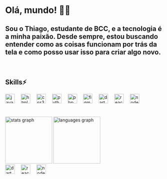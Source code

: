<h1> Olá, mundo! 👋👾 </h1>

<h2>Sou o Thiago, estudante de BCC, e a tecnologia é a minha paixão. Desde sempre, estou buscando entender como as coisas funcionam por trás da tela e como posso usar isso para criar algo novo. </h2>

###
<br>
<h2>Skills⚡</h2>

<div align="left">
  <img src="https://cdn.jsdelivr.net/gh/devicons/devicon/icons/javascript/javascript-original.svg" height="30" alt="javascript logo"  />
  <img width="12" />
  <img src="https://cdn.jsdelivr.net/gh/devicons/devicon/icons/html5/html5-original.svg" height="30" alt="html5 logo"  />
  <img width="12" />
  <img src="https://cdn.jsdelivr.net/gh/devicons/devicon/icons/css3/css3-original.svg" height="30" alt="css3 logo"  />
  <img width="12" />
  <img src="https://cdn.jsdelivr.net/gh/devicons/devicon/icons/python/python-original.svg" height="30" alt="python logo"  />
  <img width="12" />
  <img src="https://cdn.jsdelivr.net/gh/devicons/devicon/icons/php/php-original.svg" height="30" alt="php logo"  />
  <img width="12" />
  <img src="https://cdn.jsdelivr.net/gh/devicons/devicon/icons/figma/figma-original.svg" height="30" alt="figma logo"  />
  <img width="12" />
  <img src="https://cdn.jsdelivr.net/gh/devicons/devicon/icons/dart/dart-original.svg" height="30" alt="dart logo"  />
  <img width="12">
  <img src="https://cdn.jsdelivr.net/gh/devicons/devicon/icons/react/react-original.svg" height="30" alt="react logo"  />
  <img width="12">
  <img src="https://cdn.jsdelivr.net/gh/devicons/devicon/icons/nodejs/nodejs-original.svg" height="30" alt="node logo"  />
</div>

###


###
<div align="left">
<p align="left"></p>
</div>

<br>

<div align="left">
  <img src="https://github-readme-stats.vercel.app/api?username=1thiagoCRUZ&hide_title=false&hide_rank=false&show_icons=true&include_all_commits=true&count_private=true&disable_animations=false&theme=dracula&locale=en&hide_border=false" height="150" alt="stats graph"  />
  <img src="https://github-readme-stats.vercel.app/api/top-langs?username=1thiagoCRUZ&locale=pt-br&hide_title=false&layout=compact&card_width=320&langs_count=5&theme=dracula&hide_border=false" height="150" alt="languages graph"  />
</div>



<img src="https://cdn.jsdelivr.net/gh/devicons/devicon/icons/dart/dart-original.svg" height="30" alt="dart logo"  />
  <img width="12">
  <img src="https://cdn.jsdelivr.net/gh/devicons/devicon/icons/react/react-original.svg" height="30" alt="react logo"  />
  <img width="12">
  <img src="https://cdn.jsdelivr.net/gh/devicons/devicon/icons/nodejs/nodejs-original.svg" height="30" alt="node logo"  />
</div>

